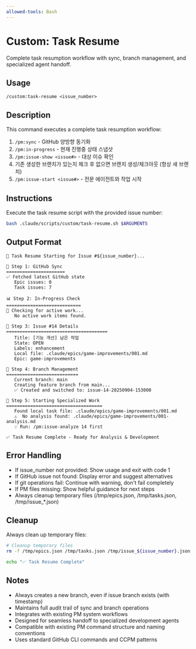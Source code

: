 ```yaml
---
allowed-tools: Bash
---
```


# Custom: Task Resume

Complete task resumption workflow with sync, branch management, and specialized agent handoff.

## Usage
```
/custom:task-resume <issue_number>
```

## Description
This command executes a complete task resumption workflow:
1. `/pm:sync` - GitHub 양방향 동기화
2. `/pm:in-progress` - 현재 진행중 상태 스냅샷
3. `/pm:issue-show <issue#>` - 대상 이슈 확인
4. 기존 생성한 브랜치가 있는지 체크 후 없으면 브랜치 생성/체크아웃 (항상 새 브랜치)
5. `/pm:issue-start <issue#>` - 전문 에이전트와 작업 시작

## Instructions

Execute the task resume script with the provided issue number:

```bash
bash .claude/scripts/custom/task-resume.sh $ARGUMENTS
```

## Output Format
```
🚀 Task Resume Starting for Issue #${issue_number}...

🔄 Step 1: GitHub Sync
======================
✅ Fetched latest GitHub state
   Epic issues: 0
   Task issues: 7

📊 Step 2: In-Progress Check
============================
🔄 Checking for active work...
   No active work items found.

🎫 Step 3: Issue #14 Details
======================================
   Title: [기능 개선] 남은 작업
   State: OPEN
   Labels: enhancement
   Local file: .claude/epics/game-improvements/001.md
   Epic: game-improvements

🌟 Step 4: Branch Management
===========================
   Current branch: main
   Creating feature branch from main...
   ✅ Created and switched to: issue-14-20250904-153000

🚀 Step 5: Starting Specialized Work
====================================
   Found local task file: .claude/epics/game-improvements/001.md
   ⚠️  No analysis found: .claude/epics/game-improvements/001-analysis.md
   💡 Run: /pm:issue-analyze 14 first

✅ Task Resume Complete - Ready for Analysis & Development
```

## Error Handling
- If issue_number not provided: Show usage and exit with code 1
- If GitHub issue not found: Display error and suggest alternatives
- If git operations fail: Continue with warning, don't fail completely
- If PM files missing: Show helpful guidance for next steps
- Always cleanup temporary files (/tmp/epics.json, /tmp/tasks.json, /tmp/issue_*.json)

## Cleanup
Always clean up temporary files:
```bash
# Cleanup temporary files
rm -f /tmp/epics.json /tmp/tasks.json /tmp/issue_${issue_number}.json

echo "✅ Task Resume Complete"
```

## Notes
- Always creates a new branch, even if issue branch exists (with timestamp)
- Maintains full audit trail of sync and branch operations
- Integrates with existing PM system workflows
- Designed for seamless handoff to specialized development agents
- Compatible with existing PM command structure and naming conventions
- Uses standard GitHub CLI commands and CCPM patterns